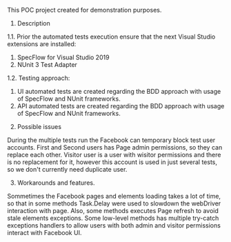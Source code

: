 This POC project created for demonstration purposes.

1. Description

1.1. Prior the automated tests execution ensure that the next Visual Studio extensions are installed:
1) SpecFlow for Visual Studio 2019
2) NUnit 3 Test Adapter

1.2. Testing approach:
1) UI automated tests are created regarding the BDD approach with usage of SpecFlow and NUnit frameworks.
2) API automated tests are created regarding the BDD approach with usage of SpecFlow and NUnit frameworks.

2. Possible issues

During the multiple tests run the Facebook can temporary block test user accounts. First and Second users has Page admin permissions, so they can replace each other.
Visitor user is a user with wisitor permissions and there is no replacement for it, however this account is used in just several tests, so we don't currently need duplicate user.

3. Workarounds and features.

Sommetimes the Facebook pages and elements loading takes a lot of time, so that in some methods Task.Delay were used to slowdown the webDriver interaction with page.
Also, some methods executes Page refresh to avoid stale elements exceptions.
Some low-level methods has multiple try-catch exceptions handlers to allow users with both admin and visitor permissions interact with Facebook UI.